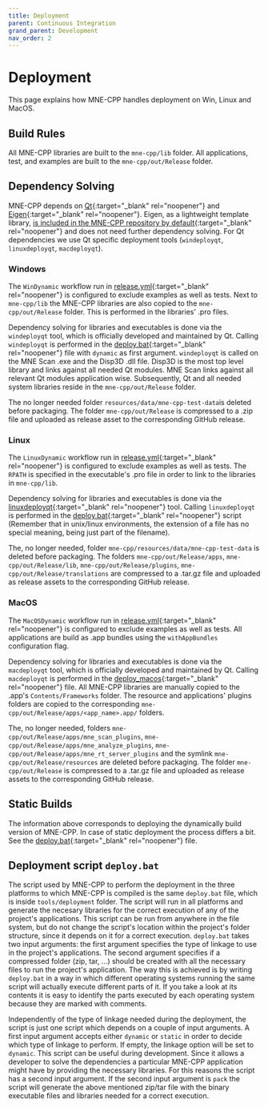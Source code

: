 ```yaml
---
title: Deployment
parent: Continuous Integration
grand_parent: Development
nav_order: 2
---
```


# Deployment

This page explains how MNE-CPP handles deployment on Win, Linux and MacOS.

## Build Rules

All MNE-CPP libraries are built to the `mne-cpp/lib` folder. All applications, test, and examples are built to the `mne-cpp/out/Release` folder.

## Dependency Solving
MNE-CPP depends on [Qt](https://www.qt.io/){:target="_blank" rel="noopener"} and [Eigen](http://eigen.tuxfamily.org/index.php?title=Main_Page){:target="_blank" rel="noopener"}. Eigen, as a lightweight template library, [is included in the MNE-CPP repository by default](https://github.com/mne-tools/mne-cpp/tree/main/include/3rdParty/eigen3){:target="_blank" rel="noopener"} and does not need further dependency solving. For Qt dependencies we use Qt specific deployment tools (`windeployqt`, `linuxdeployqt`, `macdeployqt`).

### Windows
The `WinDynamic` workflow run in [release.yml](https://github.com/mne-tools/mne-cpp/blob/main/.github/workflows/release.yml){:target="_blank" rel="noopener"} is configured to exclude examples as well as tests. Next to `mne-cpp/lib` the MNE-CPP libraries are also copied to the `mne-cpp/out/Release` folder. This is performed in the libraries' .pro files. 

Dependency solving for libraries and executables is done via the `windeployqt` tool, which is officially developed and maintained by Qt. Calling `windeployqt` is performed in the [deploy.bat](https://github.com/mne-tools/mne-cpp/blob/main/tools/deploy.bat){:target="_blank" rel="noopener"} file with `dynamic` as first argument. `windeployqt` is called on the MNE Scan .exe and the Disp3D .dll file. Disp3D is the most top level library and links against all needed Qt modules. MNE Scan links against all relevant Qt modules application wise. Subsequently, Qt and all needed system libraries reside in the `mne-cpp/out/Release` folder.

The no longer needed folder `resources/data/mne-cpp-test-data`is deleted before packaging. The folder `mne-cpp/out/Release` is compressed to a .zip file and uploaded as release asset to the corresponding GitHub release.

### Linux
The `LinuxDynamic` workflow run in [release.yml](https://github.com/mne-tools/mne-cpp/blob/main/.github/workflows/release.yml){:target="_blank" rel="noopener"} is configured to exclude examples as well as tests. The `RPATH` is specified in the executable's .pro file in order to link to the libraries in `mne-cpp/lib`.

Dependency solving for libraries and executables is done via the [linuxdeployqt](https://github.com/probonopd/linuxdeployqt){:target="_blank" rel="noopener"} tool. Calling `linuxdeployqt` is performed in the [deploy.bat](https://github.com/mne-tools/mne-cpp/blob/main/tools/deploy.bat){:target="_blank" rel="noopener"} script (Remember that in unix/linux environments, the extension of a file has no special meaning, being just part of the filename).

The, no longer needed, folder `mne-cpp/resources/data/mne-cpp-test-data` is deleted before packaging.  The folders `mne-cpp/out/Release/apps`, `mne-cpp/out/Release/lib`, `mne-cpp/out/Release/plugins`, `mne-cpp/out/Release/translations` are compressed to a .tar.gz file and uploaded as release assets to the corresponding GitHub release. 

### MacOS
The `MacOSDynamic` workflow run in [release.yml](https://github.com/mne-tools/mne-cpp/blob/main/.github/workflows/release.yml){:target="_blank" rel="noopener"} is configured to exclude examples as well as tests. All applications are build as .app bundles using the `withAppBundles` configuration flag.

Dependency solving for libraries and executables is done via the `macdeployqt` tool, which is officially developed and maintained by Qt. Calling `macdeployqt` is performed in the [deploy_macos](https://github.com/mne-tools/mne-cpp/blob/main/tools/deploy.bat){:target="_blank" rel="noopener"} file. All MNE-CPP libraries are manually copied to the .app's `Contents/Frameworks` folder. The resource and applications' plugins folders are copied to the corresponding `mne-cpp/out/Release/apps/<app_name>.app/` folders. 

The, no longer needed, folders `mne-cpp/out/Release/apps/mne_scan_plugins`, `mne-cpp/out/Release/apps/mne_analyze_plugins`, `mne-cpp/out/Release/apps/mne_rt_server_plugins` and the symlink `mne-cpp/out/Release/resources` are deleted before packaging. The folder `mne-cpp/out/Release` is compressed to a .tar.gz file and uploaded as release assets to the corresponding GitHub release.

## Static Builds

The information above corresponds to deploying the dynamically build version of MNE-CPP. In case of static deployment the process differs a bit. See the [deploy.bat](https://github.com/mne-tools/mne-cpp/blob/main/tools/deploy.bat){:target="_blank" rel="noopener"} file.

## Deployment script `deploy.bat`
The script used by MNE-CPP to perform the deployment in the three platforms to which MNE-CPP is compiled is the same `deploy.bat` file, which is inside `tools/deployment` folder. The script will run in all platforms and generate the necesary libraries for the correct execution of any of the project's applications. This script can be run from anywhere in the file system, but do not change the script's location within the project's folder structure, since it depends on it for a correct execution. ```deploy.bat``` takes two input arguments: the first argument specifies the type of linkage to use in the project's applications. The second argument specifies if a compressed folder (zip, tar, ...) should be created with all the necessary files to run the project's application. 
The way this is achieved is by writing `deploy.bat` in a way in which different operating systems running the same script will actually execute different parts of it. If you take a look at its contents it is easy to identify the parts executed by each operating system because they are marked with comments. 

Independently of the type of linkage needed during the deployment, the script is just one script which depends on a couple of input arguments. A first input argument accepts either ```dynamic``` or ```static``` in order to decide which type of linkage to perform. If empty, the linkage option will be set to ```dynamic```. This script can be useful during development. Since it allows a developer to solve the dependencies a particular MNE-CPP application might have by providing the necessary libraries. For this reasons the script has a second input argument. If the second input argument is ```pack``` the script will generate the above mentioned zip/tar file with the binary executable files and libraries needed for a correct execution.